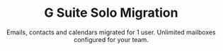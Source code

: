---
sort_key: 8
layout: "sku"
id: g-suite-solo-migration-setup
title: "G Suite Solo Migration"
heading: "G Suite Solo Migration"
subtitle: "Emails, contacts and calendars migrated for 1 user. Unlimited mailboxes configured for your team."
category: "Digital Transformation"
category_description: "Modernise businesses with next-gen technology."
features:
 - feature: "Files, Emails, Contacts and Calendars migrated for 1 user"
 - feature: "Unlimited mailboxes configured for your team"
 - feature: "Professional project management"
 - feature: "Less than 21 days full implementation time"
 - feature: "30 days post-project support"
price: "899"
unit: "setup"
---